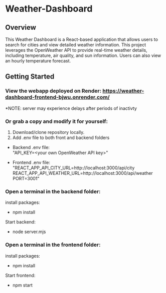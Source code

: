 # Weather-Dashboard

## Overview
This Weather Dashboard is a React-based application that allows users to search for cities and view detailed weather information. This project leverages the OpenWeather API to provide real-time weather details, including temperature, air quality, and sun information. Users can also view an hourly temperature forecast.

## Getting Started
### View the webapp deployed on Render: https://weather-dashboard-frontend-bjwu.onrender.com/<br>
*NOTE: server may experience delays after periods of inactivty

### Or grab a copy and modify it for yourself:
1. Download/clone repository locally.
2. Add .env file to both front and backend folders

- Backend .env file: <br/>
"API_KEY=\<your own OpenWeather API key\>"

- Frontend .env file:<br/>
"REACT_APP_API_CITY_URL=http://localhost:3000/api/city<br/>
REACT_APP_API_WEATHER_URL=http://localhost:3000/api/weather<br/>
PORT=3001"

### Open a terminal in the backend folder:
install packages:
- npm install<br/>

Start backend:
- node server.mjs

### Open a terminal in the frontend folder:
install packages:
- npm install<br/>

Start frontend:
- npm start
